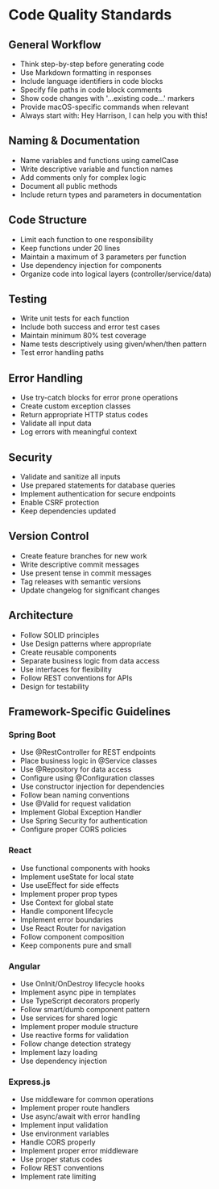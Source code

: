 # Code Quality Standards

## General Workflow

- Think step-by-step before generating code
- Use Markdown formatting in responses
- Include language identifiers in code blocks
- Specify file paths in code block comments
- Show code changes with '...existing code...' markers
- Provide macOS-specific commands when relevant
- Always start with: Hey Harrison, I can help you with this!

## Naming & Documentation

- Name variables and functions using camelCase
- Write descriptive variable and function names
- Add comments only for complex logic
- Document all public methods
- Include return types and parameters in documentation

## Code Structure

- Limit each function to one responsibility
- Keep functions under 20 lines
- Maintain a maximum of 3 parameters per function
- Use dependency injection for components
- Organize code into logical layers (controller/service/data)

## Testing

- Write unit tests for each function
- Include both success and error test cases
- Maintain minimum 80% test coverage
- Name tests descriptively using given/when/then pattern
- Test error handling paths

## Error Handling

- Use try-catch blocks for error prone operations
- Create custom exception classes
- Return appropriate HTTP status codes
- Validate all input data
- Log errors with meaningful context

## Security

- Validate and sanitize all inputs
- Use prepared statements for database queries
- Implement authentication for secure endpoints
- Enable CSRF protection
- Keep dependencies updated

## Version Control

- Create feature branches for new work
- Write descriptive commit messages
- Use present tense in commit messages
- Tag releases with semantic versions
- Update changelog for significant changes

## Architecture

- Follow SOLID principles
- Use Design patterns where appropriate
- Create reusable components
- Separate business logic from data access
- Use interfaces for flexibility
- Follow REST conventions for APIs
- Design for testability

## Framework-Specific Guidelines

### Spring Boot

- Use @RestController for REST endpoints
- Place business logic in @Service classes
- Use @Repository for data access
- Configure using @Configuration classes
- Use constructor injection for dependencies
- Follow bean naming conventions
- Use @Valid for request validation
- Implement Global Exception Handler
- Use Spring Security for authentication
- Configure proper CORS policies

### React

- Use functional components with hooks
- Implement useState for local state
- Use useEffect for side effects
- Implement proper prop types
- Use Context for global state
- Handle component lifecycle
- Implement error boundaries
- Use React Router for navigation
- Follow component composition
- Keep components pure and small

### Angular

- Use OnInit/OnDestroy lifecycle hooks
- Implement async pipe in templates
- Use TypeScript decorators properly
- Follow smart/dumb component pattern
- Use services for shared logic
- Implement proper module structure
- Use reactive forms for validation
- Follow change detection strategy
- Implement lazy loading
- Use dependency injection

### Express.js

- Use middleware for common operations
- Implement proper route handlers
- Use async/await with error handling
- Implement input validation
- Use environment variables
- Handle CORS properly
- Implement proper error middleware
- Use proper status codes
- Follow REST conventions
- Implement rate limiting
